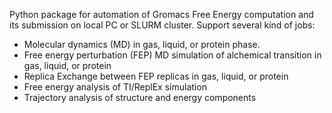 Python package for automation of Gromacs Free Energy computation and its submission on local PC or SLURM cluster.
Support several kind of jobs:
- Molecular dynamics (MD) in gas, liquid, or protein phase.
- Free energy perturbation (FEP) MD simulation of alchemical transition in gas, liquid, or protein
- Replica Exchange between FEP replicas in gas, liquid, or protein
- Free energy analysis of TI/ReplEx simulation
- Trajectory analysis of structure and energy components
